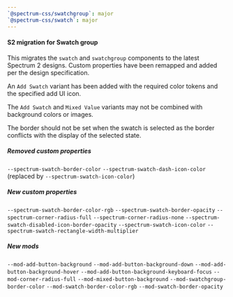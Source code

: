 ```yaml
---
`@spectrum-css/swatchgroup`: major
`@spectrum-css/swatch`: major
---
```


#### S2 migration for Swatch group

This migrates the `swatch` and `swatchgroup` components to the latest Spectrum 2 designs. Custom properties have been remapped and added per the design specification.

An `Add Swatch` variant has been added with the required color tokens and the specified add UI icon.

The `Add Swatch` and `Mixed Value` variants may not be combined with background colors or images.

The border should not be set when the swatch is selected as the border conflicts with the display of the selected state.

##### Removed custom properties

`--spectrum-swatch-border-color`
`--spectrum-swatch-dash-icon-color` (replaced by `--spectrum-swatch-icon-color`)

##### New custom properties

`--spectrum-swatch-border-color-rgb`
`--spectrum-swatch-border-opacity`
`--spectrum-corner-radius-full`
`--spectrum-corner-radius-none`
`--spectrum-swatch-disabled-icon-border-opacity`
`--spectrum-swatch-icon-color`
`--spectrum-swatch-rectangle-width-multiplier`

##### New mods

`--mod-add-button-background`
`--mod-add-button-background-down`
`--mod-add-button-background-hover`
`--mod-add-button-background-keyboard-focus`
`--mod-corner-radius-full`
`--mod-mixed-button-background`
`--mod-swatchgroup-border-color`
`--mod-swatch-border-color-rgb`
`--mod-swatch-border-opacity`
